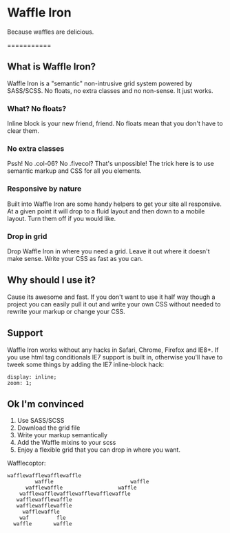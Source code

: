 # Waffle Iron
Because waffles are delicious.

===========

## What is Waffle Iron?
Waffle Iron is a "semantic" non-intrusive grid system powered by SASS/SCSS. No floats, no extra classes and no non-sense. It just works.

### What? No floats?
Inline block is your new friend, friend. No floats mean that you don't have to clear them.
### No extra classes
Pssh! No .col-06? No .fivecol? That's unpossible!
The trick here is to use semantic markup and CSS for all you elements.

### Responsive by nature
Built into Waffle Iron are some handy helpers to get your site all responsive. At a given point it will drop to a fluid layout and then down to a mobile layout. Turn them off if you would like.

### Drop in grid
Drop Waffle Iron in where you need a grid. Leave it out where it doesn't make sense. Write your CSS as fast as you can.

## Why should I use it?
Cause its awesome and fast. If you don't want to use it half way though a project you can easily pull it out and write your own CSS without needed to rewrite your markup or change your CSS.

## Support
Waffle Iron works without any hacks in Safari, Chrome, Firefox and IE8+. If you use html tag conditionals IE7 support is built in, otherwise you'll have to tweek some things by adding the IE7 inline-block hack:

	display: inline;
	zoom: 1;

## Ok I'm convinced
1. Use SASS/SCSS
2. Download the grid file
3. Write your markup semantically
4. Add the Waffle mixins to your scss
5. Enjoy a flexible grid that you can drop in where you want.

Wafflecoptor:

	wafflewafflewafflewaffle
	         waffle							waffle
	      wafflewaffle					waffle
	    wafflewafflewafflewafflewafflewaffle
	   wafflewafflewaffle
	   wafflewafflewaffle
	     wafflewaffle
	    waf			fle
	  waffle	   waffle
